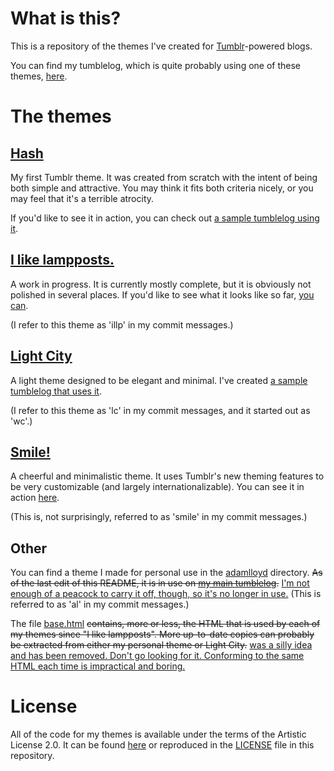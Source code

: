 What is this?
=============

This is a repository of the themes I've created for
[Tumblr](http://tumblr.com)-powered blogs.

You can find my tumblelog, which is quite probably using one of these
themes, [here](http://text.alloy-d.net).



The themes
==========

[Hash](tip/hash/theme.html)
------------------------------

My first Tumblr theme. It was created from scratch with the intent of being
both simple and attractive. You may think it fits both criteria nicely, or
you may feel that it's a terrible atrocity.

If you'd like to see it in action, you can check out [a sample tumblelog
using it](http://hashtheme.tumblr.com/).


[I like lampposts.](tip/ilikelampposts/theme.html)
-----------------------------------------------------

A work in progress. It is currently mostly complete, but it is obviously
not polished in several places. If you'd like to see what it looks like so
far, [you can](http://ilikelampposts.tumblr.com/).

(I refer to this theme as 'illp' in my commit messages.)


[Light City](tip/lightcity/theme.html)
-----------------------------------------

A light theme designed to be elegant and minimal. I've created [a sample
tumblelog that uses it](http://lightcitytheme.tumblr.com/).

(I refer to this theme as 'lc' in my commit messages, and it started out as
'wc'.)


[Smile!](tip/smile/theme.html)
------------------------------

A cheerful and minimalistic theme.  It uses Tumblr's new theming features
to be very customizable (and largely internationalizable).  You can see it
in action [here](http://smiletheme.tumblr.com/).

(This is, not surprisingly, referred to as 'smile' in my commit messages.)


Other
-----

You can find a theme I made for personal use in the
[adamlloyd](master/adamlloyd) directory. <del>As of the last edit of
this README, it is in use on [my main
tumblelog](http://text.alloy-d.net).</del> <ins>I'm not enough of a
peacock to carry it off, though, so it's no longer in use.</ins> (This
is referred to as 'al' in my commit messages.)

The file [base.html](tip/base.html) <del>contains, more or less, the
HTML that is used by each of my themes since "I like lampposts". More
up-to-date copies can probably be extracted from either my personal
theme or Light City.</del> <ins>was a silly idea and has been removed.
Don't go looking for it.  Conforming to the same HTML each time is
impractical and boring.</ins>



License
=======

All of the code for my themes is available under the terms of the
Artistic License 2.0. It can be found
[here](http://www.perlfoundation.org/artistic_license_2_0) or
reproduced in the [LICENSE](tip/LICENSE) file in this repository.
